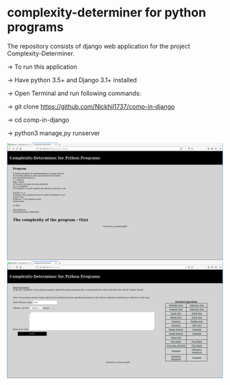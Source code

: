 # complexity-determiner for python programs

The repository consists of django web application for the project Complexity-Determiner.

-> To run this application

-> Have python 3.5+ and Django 3.1+ installed

-> Open Terminal and run following commands:

   -> git clone https://github.com/Nickhil1737/comp-in-django
   
   -> cd comp-in-django
   
   -> python3 manage,py runserver
   
  
<img src="https://github.com/Nickhil1737/comp-in-django/blob/master/compx/static/images/Screenshot_2020-12-26_20-15-12.png">
<img src="https://github.com/Nickhil1737/comp-in-django/blob/master/compx/static/images/Screenshot_2020-12-26_20-16-06.png">
